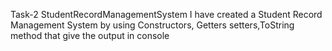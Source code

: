 Task-2
StudentRecordManagementSystem
I have created a Student Record Management System by using Constructors, Getters setters,ToString method that give the output in console
